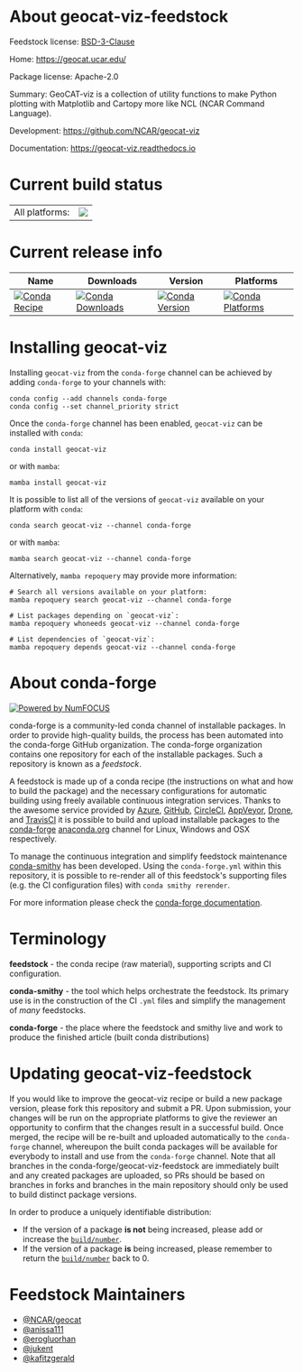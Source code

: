 About geocat-viz-feedstock
==========================

Feedstock license: [BSD-3-Clause](https://github.com/conda-forge/geocat-viz-feedstock/blob/main/LICENSE.txt)

Home: https://geocat.ucar.edu/

Package license: Apache-2.0

Summary: GeoCAT-viz is a collection of utility functions to make Python plotting with Matplotlib and Cartopy more like NCL (NCAR Command Language).

Development: https://github.com/NCAR/geocat-viz

Documentation: https://geocat-viz.readthedocs.io

Current build status
====================


<table><tr><td>All platforms:</td>
    <td>
      <a href="https://dev.azure.com/conda-forge/feedstock-builds/_build/latest?definitionId=16196&branchName=main">
        <img src="https://dev.azure.com/conda-forge/feedstock-builds/_apis/build/status/geocat-viz-feedstock?branchName=main">
      </a>
    </td>
  </tr>
</table>

Current release info
====================

| Name | Downloads | Version | Platforms |
| --- | --- | --- | --- |
| [![Conda Recipe](https://img.shields.io/badge/recipe-geocat--viz-green.svg)](https://anaconda.org/conda-forge/geocat-viz) | [![Conda Downloads](https://img.shields.io/conda/dn/conda-forge/geocat-viz.svg)](https://anaconda.org/conda-forge/geocat-viz) | [![Conda Version](https://img.shields.io/conda/vn/conda-forge/geocat-viz.svg)](https://anaconda.org/conda-forge/geocat-viz) | [![Conda Platforms](https://img.shields.io/conda/pn/conda-forge/geocat-viz.svg)](https://anaconda.org/conda-forge/geocat-viz) |

Installing geocat-viz
=====================

Installing `geocat-viz` from the `conda-forge` channel can be achieved by adding `conda-forge` to your channels with:

```
conda config --add channels conda-forge
conda config --set channel_priority strict
```

Once the `conda-forge` channel has been enabled, `geocat-viz` can be installed with `conda`:

```
conda install geocat-viz
```

or with `mamba`:

```
mamba install geocat-viz
```

It is possible to list all of the versions of `geocat-viz` available on your platform with `conda`:

```
conda search geocat-viz --channel conda-forge
```

or with `mamba`:

```
mamba search geocat-viz --channel conda-forge
```

Alternatively, `mamba repoquery` may provide more information:

```
# Search all versions available on your platform:
mamba repoquery search geocat-viz --channel conda-forge

# List packages depending on `geocat-viz`:
mamba repoquery whoneeds geocat-viz --channel conda-forge

# List dependencies of `geocat-viz`:
mamba repoquery depends geocat-viz --channel conda-forge
```


About conda-forge
=================

[![Powered by
NumFOCUS](https://img.shields.io/badge/powered%20by-NumFOCUS-orange.svg?style=flat&colorA=E1523D&colorB=007D8A)](https://numfocus.org)

conda-forge is a community-led conda channel of installable packages.
In order to provide high-quality builds, the process has been automated into the
conda-forge GitHub organization. The conda-forge organization contains one repository
for each of the installable packages. Such a repository is known as a *feedstock*.

A feedstock is made up of a conda recipe (the instructions on what and how to build
the package) and the necessary configurations for automatic building using freely
available continuous integration services. Thanks to the awesome service provided by
[Azure](https://azure.microsoft.com/en-us/services/devops/), [GitHub](https://github.com/),
[CircleCI](https://circleci.com/), [AppVeyor](https://www.appveyor.com/),
[Drone](https://cloud.drone.io/welcome), and [TravisCI](https://travis-ci.com/)
it is possible to build and upload installable packages to the
[conda-forge](https://anaconda.org/conda-forge) [anaconda.org](https://anaconda.org/)
channel for Linux, Windows and OSX respectively.

To manage the continuous integration and simplify feedstock maintenance
[conda-smithy](https://github.com/conda-forge/conda-smithy) has been developed.
Using the ``conda-forge.yml`` within this repository, it is possible to re-render all of
this feedstock's supporting files (e.g. the CI configuration files) with ``conda smithy rerender``.

For more information please check the [conda-forge documentation](https://conda-forge.org/docs/).

Terminology
===========

**feedstock** - the conda recipe (raw material), supporting scripts and CI configuration.

**conda-smithy** - the tool which helps orchestrate the feedstock.
                   Its primary use is in the construction of the CI ``.yml`` files
                   and simplify the management of *many* feedstocks.

**conda-forge** - the place where the feedstock and smithy live and work to
                  produce the finished article (built conda distributions)


Updating geocat-viz-feedstock
=============================

If you would like to improve the geocat-viz recipe or build a new
package version, please fork this repository and submit a PR. Upon submission,
your changes will be run on the appropriate platforms to give the reviewer an
opportunity to confirm that the changes result in a successful build. Once
merged, the recipe will be re-built and uploaded automatically to the
`conda-forge` channel, whereupon the built conda packages will be available for
everybody to install and use from the `conda-forge` channel.
Note that all branches in the conda-forge/geocat-viz-feedstock are
immediately built and any created packages are uploaded, so PRs should be based
on branches in forks and branches in the main repository should only be used to
build distinct package versions.

In order to produce a uniquely identifiable distribution:
 * If the version of a package **is not** being increased, please add or increase
   the [``build/number``](https://docs.conda.io/projects/conda-build/en/latest/resources/define-metadata.html#build-number-and-string).
 * If the version of a package **is** being increased, please remember to return
   the [``build/number``](https://docs.conda.io/projects/conda-build/en/latest/resources/define-metadata.html#build-number-and-string)
   back to 0.

Feedstock Maintainers
=====================

* [@NCAR/geocat](https://github.com/NCAR/geocat/)
* [@anissa111](https://github.com/anissa111/)
* [@erogluorhan](https://github.com/erogluorhan/)
* [@jukent](https://github.com/jukent/)
* [@kafitzgerald](https://github.com/kafitzgerald/)

